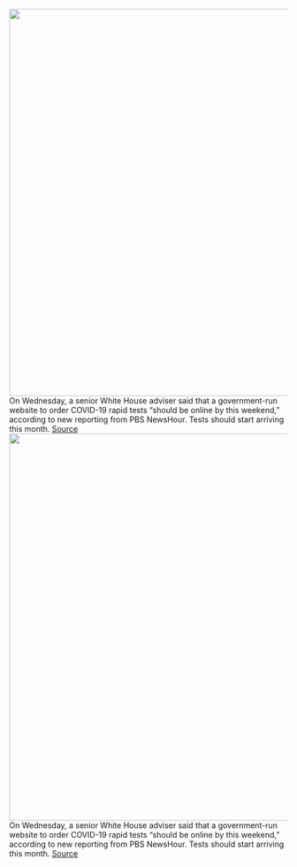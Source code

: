 <img src='https://cdn.vox-cdn.com/thumbor/qzmKntun9mT8aiVQv1qSrcc_cxE=/0x0:3744x2496/1200x800/filters:focal(1573x949:2171x1547)/cdn.vox-cdn.com/uploads/chorus_image/image/70379979/1363303992.0.jpg' width='700px' /><br/>
On Wednesday, a senior White House adviser said that a government-run website to order COVID-19 rapid tests “should be online by this weekend,” according to new reporting from PBS NewsHour. Tests should start arriving this month.
<a href='https://www.theverge.com/2022/1/12/22880467/white-house-covid-coronavirus-testing-website-order-rapid-tests'> Source <a/><img src='https://cdn.vox-cdn.com/thumbor/qzmKntun9mT8aiVQv1qSrcc_cxE=/0x0:3744x2496/1200x800/filters:focal(1573x949:2171x1547)/cdn.vox-cdn.com/uploads/chorus_image/image/70379979/1363303992.0.jpg' width='700px' /><br/>
On Wednesday, a senior White House adviser said that a government-run website to order COVID-19 rapid tests “should be online by this weekend,” according to new reporting from PBS NewsHour. Tests should start arriving this month.
<a href='https://www.theverge.com/2022/1/12/22880467/white-house-covid-coronavirus-testing-website-order-rapid-tests'> Source <a/>